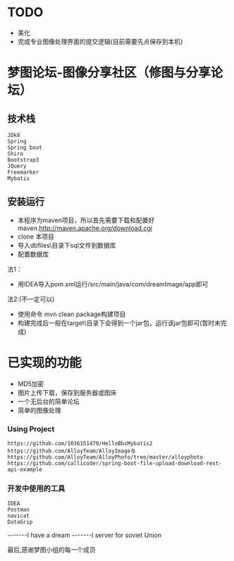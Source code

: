 # TODO
* 美化
* 完成专业图像处理界面的提交逻辑(目前需要先点保存到本机)


# 梦图论坛-图像分享社区（修图与分享论坛）

## 技术栈	
	JDk8
	Spring
	Spring boot
	Shiro
	Bootstrap3
	JQuery
	Freemarker
	Mybatis
	
## 安装运行
* 本程序为maven项目，所以首先需要下载和配置好maven.http://maven.apache.org/download.cgi
* clone 本项目
* 导入dbfiles\目录下sql文件到数据库
* 配置数据库

法1：
* 用IDEA导入pom.xml运行/src/main/java/com/dreamImage/app即可

法2:(不一定可以)
* 使用命令 mvn clean package构建项目
* 构建完成后一般在target\目录下会得到一个jar包，运行该jar包即可(暂时未完成)

# 已实现的功能
* MD5加密
* 图片上传下载，保存到服务器或图床
* 一个无后台的简单论坛
* 简单的图像处理


### Using Project
    https://github.com/1036151470/HelloBbsMybatis2  
    https://github.com/AlloyTeam/AlloyImage与https://github.com/AlloyTeam/AlloyPhoto/tree/master/alloyphoto  
    https://github.com/callicoder/spring-boot-file-upload-download-rest-api-example  

### 开发中使用的工具  
    IDEA
    Postman
    navicat
    DataGrip

-------I have a dream
-------I server for soviet Union

最后,感谢梦图小组的每一个成员
